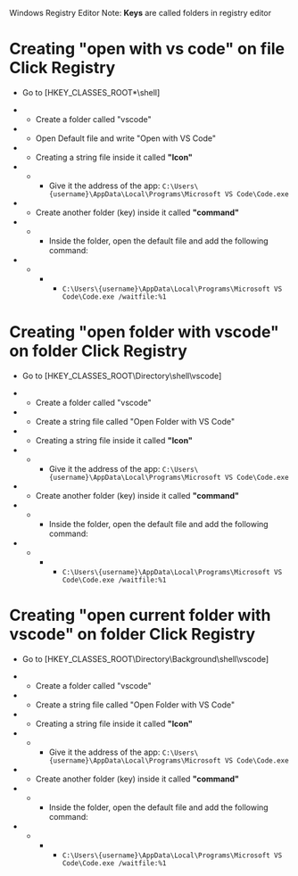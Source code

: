 Windows Registry Editor 
Note: **Keys** are called folders in registry editor

# Creating "open with vs code" on file Click Registry
- Go to [HKEY_CLASSES_ROOT\*\shell]  
- - Create a folder called "vscode"
- - Open Default file and write "Open with VS Code"
- - Creating a string file inside it called **"Icon"**
- - - Give it the address of the app: `C:\Users\{username}\AppData\Local\Programs\Microsoft VS Code\Code.exe`

- - Create another folder (key) inside it called **"command"**
- - - Inside the folder, open the default file and add the following command: 
- - - - `C:\Users\{username}\AppData\Local\Programs\Microsoft VS Code\Code.exe /waitfile:%1`

# Creating "open folder with vscode" on folder Click Registry
- Go to [HKEY_CLASSES_ROOT\Directory\shell\vscode]
- - Create a folder called "vscode"
- - Create a string file called "Open Folder with VS Code"
- - Creating a string file inside it called **"Icon"**
- - - Give it the address of the app: `C:\Users\{username}\AppData\Local\Programs\Microsoft VS Code\Code.exe`

- - Create another folder (key) inside it called **"command"**
- - - Inside the folder, open the default file and add the following command: 
- - - - `C:\Users\{username}\AppData\Local\Programs\Microsoft VS Code\Code.exe /waitfile:%1`

# Creating "open current folder with vscode" on folder Click Registry
- Go to [HKEY_CLASSES_ROOT\Directory\Background\shell\vscode]
- - Create a folder called "vscode"
- - Create a string file called "Open Folder with VS Code"
- - Creating a string file inside it called **"Icon"**
- - - Give it the address of the app: `C:\Users\{username}\AppData\Local\Programs\Microsoft VS Code\Code.exe`

- - Create another folder (key) inside it called **"command"**
- - - Inside the folder, open the default file and add the following command: 
- - - - `C:\Users\{username}\AppData\Local\Programs\Microsoft VS Code\Code.exe /waitfile:%1`
